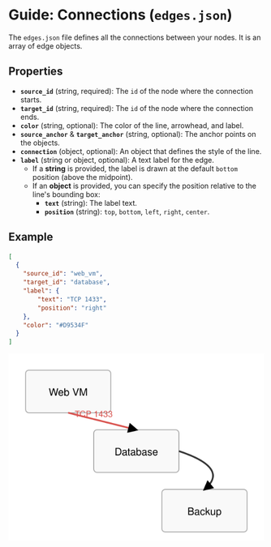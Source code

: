 # Guide: Connections (`edges.json`)

The `edges.json` file defines all the connections between your nodes. It is an array of edge objects.

## Properties

-   **`source_id`** (string, required): The `id` of the node where the connection starts.
-   **`target_id`** (string, required): The `id` of the node where the connection ends.
-   **`color`** (string, optional): The color of the line, arrowhead, and label.
-   **`source_anchor`** & **`target_anchor`** (string, optional): The anchor points on the objects.
-   **`connection`** (object, optional): An object that defines the style of the line.
-   **`label`** (string or object, optional): A text label for the edge.
    -   If a **string** is provided, the label is drawn at the default `bottom` position (above the midpoint).
    -   If an **object** is provided, you can specify the position relative to the line's bounding box:
        -   **`text`** (string): The label text.
        -   **`position`** (string): `top`, `bottom`, `left`, `right`, `center`.

## Example
```json
[
  {
    "source_id": "web_vm",
    "target_id": "database",
    "label": {
        "text": "TCP 1433",
        "position": "right"
    },
    "color": "#D9534F"
  }
]
```
![Edge Definition Example](../images/edge_definition_example.svg)
